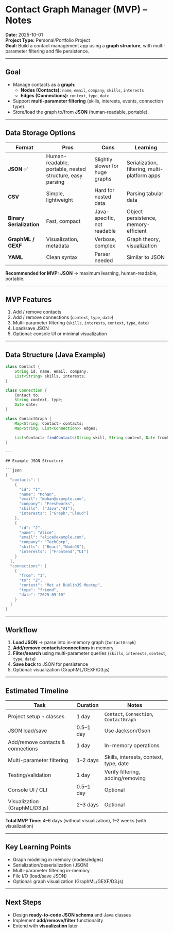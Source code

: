 

# Contact Graph Manager (MVP) – Notes

**Date:** 2025-10-01  
**Project Type:** Personal/Portfolio Project  
**Goal:** Build a contact management app using a **graph structure**, with multi-parameter filtering and file persistence.

---

## Goal
- Manage contacts as a **graph**:  
  - **Nodes (Contacts):** `name`, `email`, `company`, `skills`, `interests`  
  - **Edges (Connections):** `context`, `type`, `date`  
- Support **multi-parameter filtering** (skills, interests, events, connection type).  
- Store/load the graph to/from **JSON** (human-readable, portable).

---

## Data Storage Options

| Format | Pros | Cons | Learning |
|--------|------|------|---------|
| **JSON** ✅ | Human-readable, portable, nested structure, easy parsing | Slightly slower for huge graphs | Serialization, filtering, multi-platform apps |
| **CSV** | Simple, lightweight | Hard for nested data | Parsing tabular data |
| **Binary Serialization** | Fast, compact | Java-specific, not readable | Object persistence, memory-efficient |
| **GraphML / GEXF** | Visualization, metadata | Verbose, complex | Graph theory, visualization |
| **YAML** | Clean syntax | Parser needed | Similar to JSON |

**Recommended for MVP:** **JSON** → maximum learning, human-readable, portable.

---

## MVP Features
1. Add / remove contacts  
2. Add / remove connections (`context`, `type`, `date`)  
3. Multi-parameter filtering (`skills`, `interests`, `context`, `type`, `date`)  
4. Load/save JSON  
5. Optional: console UI or minimal visualization

---

## Data Structure (Java Example)
```java
class Contact {
    String id, name, email, company;
    List<String> skills, interests;
}

class Connection {
    Contact to;
    String context, type;
    Date date;
}

class ContactGraph {
    Map<String, Contact> contacts;
    Map<String, List<Connection>> edges;

    List<Contact> findContacts(String skill, String context, Date fromDate, Date toDate) { ... }
}

---

## Example JSON Structure

```json
{
  "contacts": [
    {
      "id": "1",
      "name": "Mohan",
      "email": "mohan@example.com",
      "company": "Freshworks",
      "skills": ["Java","AI"],
      "interests": ["Graph","Cloud"]
    },
    {
      "id": "2",
      "name": "Alice",
      "email": "alice@example.com",
      "company": "TechCorp",
      "skills": ["React","NodeJS"],
      "interests": ["Frontend","UI"]
    }
  ],
  "connections": [
    {
      "from": "1",
      "to": "2",
      "context": "Met at DublinJS Meetup",
      "type": "friend",
      "date": "2025-09-10"
    }
  ]
}
```

---

## Workflow

1. **Load JSON** → parse into in-memory graph (`ContactGraph`)
2. **Add/remove contacts/connections** in memory
3. **Filter/search** using multi-parameter queries (`skills`, `interests`, `context`, `type`, `date`)
4. **Save back** to JSON for persistence
5. Optional: visualization (GraphML/GEXF/D3.js)

---

## Estimated Timeline

| Task                              | Duration  | Notes                                   |
| --------------------------------- | --------- | --------------------------------------- |
| Project setup + classes           | 1 day     | `Contact`, `Connection`, `ContactGraph` |
| JSON load/save                    | 0.5–1 day | Use Jackson/Gson                        |
| Add/remove contacts & connections | 1 day     | In-memory operations                    |
| Multi-parameter filtering         | 1–2 days  | Skills, interests, context, type, date  |
| Testing/validation                | 1 day     | Verify filtering, adding/removing       |
| Console UI / CLI                  | 0.5–1 day | Optional                                |
| Visualization (GraphML/D3.js)     | 2–3 days  | Optional                                |

**Total MVP Time:** 4–6 days (without visualization), 1–2 weeks (with visualization)

---

## Key Learning Points

* Graph modeling in memory (nodes/edges)
* Serialization/deserialization (JSON)
* Multi-parameter filtering in-memory
* File I/O (load/save JSON)
* Optional: graph visualization (GraphML/GEXF/D3.js)

---

## Next Steps

* Design **ready-to-code JSON schema** and Java classes
* Implement **add/remove/filter** functionality
* Extend with **visualization** later
